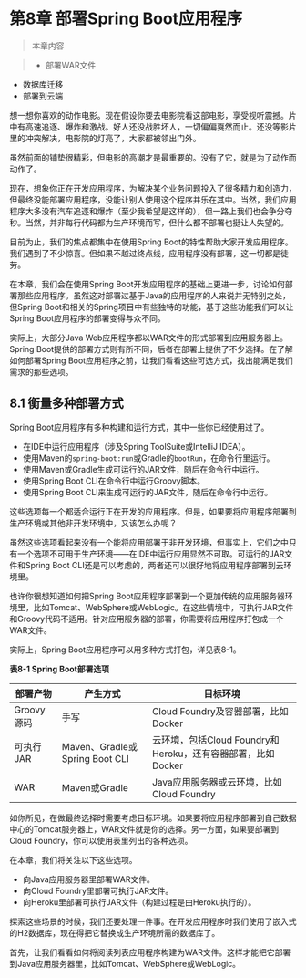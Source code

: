 # 第8章 部署Spring Boot应用程序

>本章内容

>-   部署WAR文件
- 数据库迁移
- 部署到云端

想一想你喜欢的动作电影。现在假设你要去电影院看这部电影，享受视听震撼。片中有高速追逐、爆炸和激战。好人还没战胜坏人，一切偏偏戛然而止。还没等影片里的冲突解决，电影院的灯亮了，大家都被领出门外。

虽然前面的铺垫很精彩，但电影的高潮才是最重要的。没有了它，就是为了动作而动作了。

现在，想象你正在开发应用程序，为解决某个业务问题投入了很多精力和创造力，但最终没能部署应用程序，没能让别人使用这个程序并乐在其中。当然，我们应用程序大多没有汽车追逐和爆炸（至少我希望是这样的），但一路上我们也会争分夺秒。当然，并非每行代码都为生产环境而写，但什么都不部署也挺让人失望的。

目前为止，我们的焦点都集中在使用Spring Boot的特性帮助大家开发应用程序。我们遇到了不少惊喜。但如果不越过终点线，应用程序没有部署，这一切都是徒劳。

在本章，我们会在使用Spring Boot开发应用程序的基础上更进一步，讨论如何部署那些应用程序。虽然这对部署过基于Java的应用程序的人来说并无特别之处，但Spring Boot和相关的Spring项目中有些独特的功能，基于这些功能我们可以让Spring Boot应用程序的部署变得与众不同。

实际上，大部分Java Web应用程序都以WAR文件的形式部署到应用服务器上。Spring Boot提供的部署方式则有所不同，后者在部署上提供了不少选择。在了解如何部署Spring Boot应用程序之前，让我们看看这些可选方式，找出能满足我们需求的那些选项。

## 8.1 衡量多种部署方式

Spring Boot应用程序有多种构建和运行方式，其中一些你已经使用过了。

- 在IDE中运行应用程序（涉及Spring ToolSuite或IntelliJ IDEA）。
- 使用Maven的`spring-boot:run`或Gradle的`bootRun`，在命令行里运行。
- 使用Maven或Gradle生成可运行的JAR文件，随后在命令行中运行。
- 使用Spring Boot CLI在命令行中运行Groovy脚本。
- 使用Spring Boot CLI来生成可运行的JAR文件，随后在命令行中运行。

这些选项每一个都适合运行正在开发的应用程序。但是，如果要将应用程序部署到生产环境或其他非开发环境中，又该怎么办呢？

虽然这些选项看起来没有一个能将应用部署于非开发环境，但事实上，它们之中只有一个选项不可用于生产环境——在IDE中运行应用显然不可取。可运行的JAR文件和Spring Boot CLI还是可以考虑的，两者还可以很好地将应用程序部署到云环境里。

也许你很想知道如何把Spring Boot应用程序部署到一个更加传统的应用服务器环境里，比如Tomcat、WebSphere或WebLogic。在这些情境中，可执行JAR文件和Groovy代码不适用。针对应用服务器的部署，你需要将应用程序打包成一个WAR文件。

实际上，Spring Boot应用程序可以用多种方式打包，详见表8-1。

__表8-1 Spring Boot部署选项__

| 部署产物 | 产生方式 | 目标环境 |
|---------|---------|----------|
| Groovy源码 | 手写 | Cloud Foundry及容器部署，比如Docker |
| 可执行JAR | Maven、Gradle或Spring Boot CLI | 云环境，包括Cloud Foundry和Heroku，还有容器部署，比如Docker |
| WAR | Maven或Gradle | Java应用服务器或云环境，比如Cloud Foundry |

如你所见，在做最终选择时需要考虑目标环境。如果要将应用程序部署到自己数据中心的Tomcat服务器上，WAR文件就是你的选择。另一方面，如果要部署到Cloud Foundry，你可以使用表里列出的各种选项。

在本章，我们将关注以下这些选项。

- 向Java应用服务器里部署WAR文件。
- 向Cloud Foundry里部署可执行JAR文件。
- 向Heroku里部署可执行JAR文件（构建过程是由Heroku执行的）。

探索这些场景的时候，我们还要处理一件事。在开发应用程序时我们使用了嵌入式的H2数据库，现在得把它替换成生产环境所需的数据库了。

首先，让我们看看如何将阅读列表应用程序构建为WAR文件。这样才能把它部署到Java应用服务器里，比如Tomcat、WebSphere或WebLogic。
